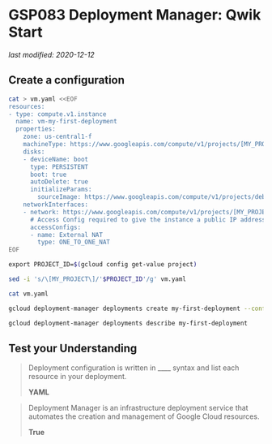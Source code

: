# GSP083 Deployment Manager: Qwik Start

_last modified: 2020-12-12_

## Create a configuration

```bash
cat > vm.yaml <<EOF
resources:
- type: compute.v1.instance
  name: vm-my-first-deployment
  properties:
    zone: us-central1-f
    machineType: https://www.googleapis.com/compute/v1/projects/[MY_PROJECT]/zones/us-central1-f/machineTypes/f1-micro
    disks:
    - deviceName: boot
      type: PERSISTENT
      boot: true
      autoDelete: true
      initializeParams:
        sourceImage: https://www.googleapis.com/compute/v1/projects/debian-cloud/global/images/family/debian-9
    networkInterfaces:
    - network: https://www.googleapis.com/compute/v1/projects/[MY_PROJECT]/global/networks/default
      # Access Config required to give the instance a public IP address
      accessConfigs:
      - name: External NAT
        type: ONE_TO_ONE_NAT
EOF

export PROJECT_ID=$(gcloud config get-value project)

sed -i 's/\[MY_PROJECT\]/'$PROJECT_ID'/g' vm.yaml

cat vm.yaml

```

```bash
gcloud deployment-manager deployments create my-first-deployment --config vm.yaml

gcloud deployment-manager deployments describe my-first-deployment

```

## Test your Understanding

> Deployment configuration is written in ____ syntax and list each resource in your deployment.
>
> **YAML**

> Deployment Manager is an infrastructure deployment service that automates the creation and management of Google Cloud resources.
>
> **True**
